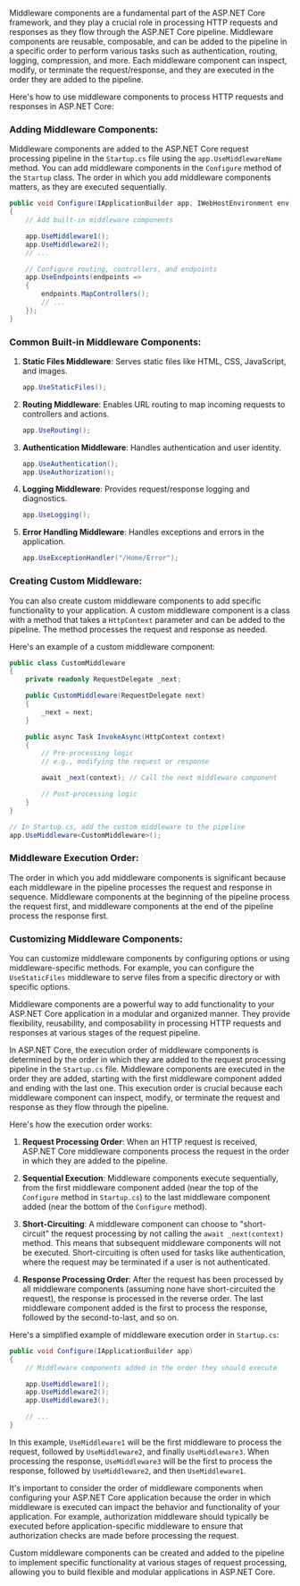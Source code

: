 Middleware components are a fundamental part of the ASP.NET Core framework, and they play a crucial role in processing HTTP requests and responses as they flow through the ASP.NET Core pipeline. Middleware components are reusable, composable, and can be added to the pipeline in a specific order to perform various tasks such as authentication, routing, logging, compression, and more. Each middleware component can inspect, modify, or terminate the request/response, and they are executed in the order they are added to the pipeline.

Here's how to use middleware components to process HTTP requests and responses in ASP.NET Core:

### Adding Middleware Components:

Middleware components are added to the ASP.NET Core request processing pipeline in the `Startup.cs` file using the `app.UseMiddlewareName` method. You can add middleware components in the `Configure` method of the `Startup` class. The order in which you add middleware components matters, as they are executed sequentially.

```csharp
public void Configure(IApplicationBuilder app, IWebHostEnvironment env)
{
    // Add built-in middleware components

    app.UseMiddleware1();
    app.UseMiddleware2();
    // ...

    // Configure routing, controllers, and endpoints
    app.UseEndpoints(endpoints =>
    {
        endpoints.MapControllers();
        // ...
    });
}
```

### Common Built-in Middleware Components:

1. **Static Files Middleware**: Serves static files like HTML, CSS, JavaScript, and images.

   ```csharp
   app.UseStaticFiles();
   ```

2. **Routing Middleware**: Enables URL routing to map incoming requests to controllers and actions.

   ```csharp
   app.UseRouting();
   ```

3. **Authentication Middleware**: Handles authentication and user identity.

   ```csharp
   app.UseAuthentication();
   app.UseAuthorization();
   ```

4. **Logging Middleware**: Provides request/response logging and diagnostics.

   ```csharp
   app.UseLogging();
   ```

5. **Error Handling Middleware**: Handles exceptions and errors in the application.

   ```csharp
   app.UseExceptionHandler("/Home/Error");
   ```

### Creating Custom Middleware:

You can also create custom middleware components to add specific functionality to your application. A custom middleware component is a class with a method that takes a `HttpContext` parameter and can be added to the pipeline. The method processes the request and response as needed.

Here's an example of a custom middleware component:

```csharp
public class CustomMiddleware
{
    private readonly RequestDelegate _next;

    public CustomMiddleware(RequestDelegate next)
    {
        _next = next;
    }

    public async Task InvokeAsync(HttpContext context)
    {
        // Pre-processing logic
        // e.g., modifying the request or response

        await _next(context); // Call the next middleware component

        // Post-processing logic
    }
}

// In Startup.cs, add the custom middleware to the pipeline
app.UseMiddleware<CustomMiddleware>();
```

### Middleware Execution Order:

The order in which you add middleware components is significant because each middleware in the pipeline processes the request and response in sequence. Middleware components at the beginning of the pipeline process the request first, and middleware components at the end of the pipeline process the response first.

### Customizing Middleware Components:

You can customize middleware components by configuring options or using middleware-specific methods. For example, you can configure the `UseStaticFiles` middleware to serve files from a specific directory or with specific options.

Middleware components are a powerful way to add functionality to your ASP.NET Core application in a modular and organized manner. They provide flexibility, reusability, and composability in processing HTTP requests and responses at various stages of the request pipeline.


In ASP.NET Core, the execution order of middleware components is determined by the order in which they are added to the request processing pipeline in the `Startup.cs` file. Middleware components are executed in the order they are added, starting with the first middleware component added and ending with the last one. This execution order is crucial because each middleware component can inspect, modify, or terminate the request and response as they flow through the pipeline.

Here's how the execution order works:

1. **Request Processing Order**: When an HTTP request is received, ASP.NET Core middleware components process the request in the order in which they are added to the pipeline.

2. **Sequential Execution**: Middleware components execute sequentially, from the first middleware component added (near the top of the `Configure` method in `Startup.cs`) to the last middleware component added (near the bottom of the `Configure` method).

3. **Short-Circuiting**: A middleware component can choose to "short-circuit" the request processing by not calling the `await _next(context)` method. This means that subsequent middleware components will not be executed. Short-circuiting is often used for tasks like authentication, where the request may be terminated if a user is not authenticated.

4. **Response Processing Order**: After the request has been processed by all middleware components (assuming none have short-circuited the request), the response is processed in the reverse order. The last middleware component added is the first to process the response, followed by the second-to-last, and so on.

Here's a simplified example of middleware execution order in `Startup.cs`:

```csharp
public void Configure(IApplicationBuilder app)
{
    // Middleware components added in the order they should execute

    app.UseMiddleware1();
    app.UseMiddleware2();
    app.UseMiddleware3();

    // ...
}
```

In this example, `UseMiddleware1` will be the first middleware to process the request, followed by `UseMiddleware2`, and finally `UseMiddleware3`. When processing the response, `UseMiddleware3` will be the first to process the response, followed by `UseMiddleware2`, and then `UseMiddleware1`.

It's important to consider the order of middleware components when configuring your ASP.NET Core application because the order in which middleware is executed can impact the behavior and functionality of your application. For example, authorization middleware should typically be executed before application-specific middleware to ensure that authorization checks are made before processing the request.

Custom middleware components can be created and added to the pipeline to implement specific functionality at various stages of request processing, allowing you to build flexible and modular applications in ASP.NET Core.